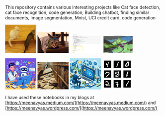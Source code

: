 This repository contains various interesting projects like Cat face detection, cat face recognition, code generation, Building chatbot, finding similar documents, image segmentation, Mnist, UCI credit card,  code generation
<p float="left">
  <img src="/images/face-recognition.webp" width="100" alt="Cat face recognition"/>
  <img src="/images/catfacedetecion.webp" width="100" alt="Cat face detection"/>
  <img src="/images/code-generation.webp" width="100" alt="code generation"/>
    <img src="/ImageSegmentation/imageSegmentation.png" width="100" />
</p>
<p float="left">
  <img src="/Chatbot/chatbot.png" width="100" />
  <img src="/FindSimilarDocuments/FindingSimilarDocuments.png" width="100" /> 
  <img src="/UCICreditCard/uci-credit-card.png" width="100" />
    <img src="/MNIST/Mnist.png" width="100" />

</p>


I have used these notebooks in my blogs at [https://meenavyas.medium.com/](https://meenavyas.medium.com/) and [https://meenavyas.wordpress.com/](https://meenavyas.wordpress.com/)
